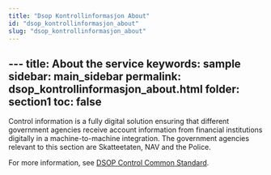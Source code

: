 ```yaml
---
title: "Dsop Kontrollinformasjon About"
id: "dsop_kontrollinformasjon_about"
slug: "dsop_kontrollinformasjon_about"
---
```


﻿---
title: About the service
keywords: sample
sidebar: main_sidebar
permalink: dsop_kontrollinformasjon_about.html
folder: section1
toc: false
---

Control information is a fully digital solution ensuring that different government agencies receive account
information from financial institutions digitally in a machine-to-machine integration. The government agencies relevant 
to this section are Skatteetaten, NAV and the Police.

For more information, see [DSOP Control Common Standard](https://dokumentasjon.dsop.no/dsop_kontroll_om.html).

